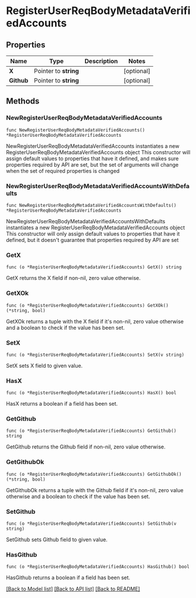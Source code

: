 # RegisterUserReqBodyMetadataVerifiedAccounts

## Properties

Name | Type | Description | Notes
------------ | ------------- | ------------- | -------------
**X** | Pointer to **string** |  | [optional] 
**Github** | Pointer to **string** |  | [optional] 

## Methods

### NewRegisterUserReqBodyMetadataVerifiedAccounts

`func NewRegisterUserReqBodyMetadataVerifiedAccounts() *RegisterUserReqBodyMetadataVerifiedAccounts`

NewRegisterUserReqBodyMetadataVerifiedAccounts instantiates a new RegisterUserReqBodyMetadataVerifiedAccounts object
This constructor will assign default values to properties that have it defined,
and makes sure properties required by API are set, but the set of arguments
will change when the set of required properties is changed

### NewRegisterUserReqBodyMetadataVerifiedAccountsWithDefaults

`func NewRegisterUserReqBodyMetadataVerifiedAccountsWithDefaults() *RegisterUserReqBodyMetadataVerifiedAccounts`

NewRegisterUserReqBodyMetadataVerifiedAccountsWithDefaults instantiates a new RegisterUserReqBodyMetadataVerifiedAccounts object
This constructor will only assign default values to properties that have it defined,
but it doesn't guarantee that properties required by API are set

### GetX

`func (o *RegisterUserReqBodyMetadataVerifiedAccounts) GetX() string`

GetX returns the X field if non-nil, zero value otherwise.

### GetXOk

`func (o *RegisterUserReqBodyMetadataVerifiedAccounts) GetXOk() (*string, bool)`

GetXOk returns a tuple with the X field if it's non-nil, zero value otherwise
and a boolean to check if the value has been set.

### SetX

`func (o *RegisterUserReqBodyMetadataVerifiedAccounts) SetX(v string)`

SetX sets X field to given value.

### HasX

`func (o *RegisterUserReqBodyMetadataVerifiedAccounts) HasX() bool`

HasX returns a boolean if a field has been set.

### GetGithub

`func (o *RegisterUserReqBodyMetadataVerifiedAccounts) GetGithub() string`

GetGithub returns the Github field if non-nil, zero value otherwise.

### GetGithubOk

`func (o *RegisterUserReqBodyMetadataVerifiedAccounts) GetGithubOk() (*string, bool)`

GetGithubOk returns a tuple with the Github field if it's non-nil, zero value otherwise
and a boolean to check if the value has been set.

### SetGithub

`func (o *RegisterUserReqBodyMetadataVerifiedAccounts) SetGithub(v string)`

SetGithub sets Github field to given value.

### HasGithub

`func (o *RegisterUserReqBodyMetadataVerifiedAccounts) HasGithub() bool`

HasGithub returns a boolean if a field has been set.


[[Back to Model list]](../README.md#documentation-for-models) [[Back to API list]](../README.md#documentation-for-api-endpoints) [[Back to README]](../README.md)


